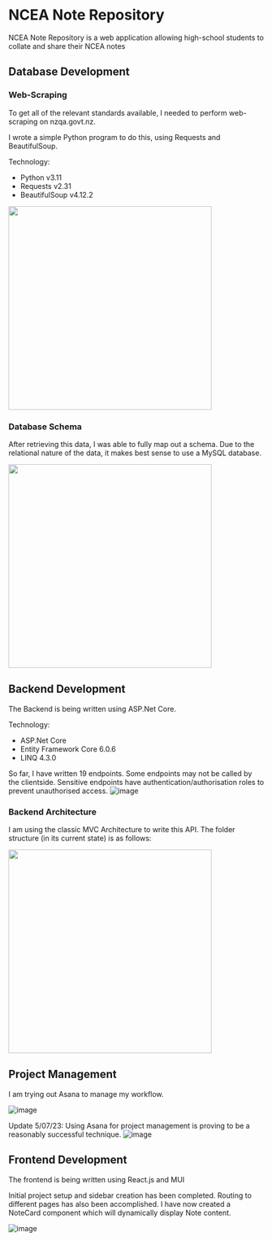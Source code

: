 # NCEA Note Repository
NCEA Note Repository is a web application allowing high-school students to collate and share their NCEA notes

## Database Development
### Web-Scraping
To get all of the relevant standards available, I needed to perform web-scraping on nzqa.govt.nz. 

I wrote a simple Python program to do this, using Requests and BeautifulSoup.

Technology:
- Python v3.11
- Requests v2.31
- BeautifulSoup v4.12.2

<img src="https://github.com/Lucaseng/NCEANoteRepository/assets/26078574/e7b309cc-ed3f-4e18-96b1-244aa0b8ec1b" height="400">

### Database Schema
After retrieving this data, I was able to fully map out a schema. Due to the relational nature of the data, it makes best sense to use a MySQL database.

<img src="https://github.com/Lucaseng/NCEANoteRepository/assets/26078574/b08f015b-210b-46e2-8e66-3d00409157c7" height="400">

## Backend Development

The Backend is being written using ASP.Net Core.

Technology:
- ASP.Net Core 
- Entity Framework Core 6.0.6
- LINQ 4.3.0

So far, I have written 19 endpoints. Some endpoints may not be called by the clientside. Sensitive endpoints have authentication/authorisation roles to prevent unauthorised access.
![image](https://github.com/Lucaseng/NCEANoteRepository/assets/26078574/3cb2de2a-a72a-40f6-b9d0-81bc0e0241e2)

### Backend Architecture
I am using the classic MVC Architecture to write this API. The folder structure (in its current state) is as follows:

<img src="https://github.com/Lucaseng/NCEANoteRepository/assets/26078574/2f11dc4c-1d4c-4c4b-bdec-38ea0bc35f6a" height="400">

## Project Management
I am trying out Asana to manage my workflow.

![image](https://github.com/Lucaseng/NCEANoteRepository/assets/26078574/92d2f8e6-8dfe-4012-ab76-c2f0a1d7bc49)

Update 5/07/23: Using Asana for project management is proving to be a reasonably successful technique. 
![image](https://github.com/Lucaseng/NCEANoteRepository/assets/26078574/07f2c3dd-3538-4dcf-9de0-724b681b7f2f)


## Frontend Development

The frontend is being written using React.js and MUI

Initial project setup and sidebar creation has been completed. Routing to different pages has also been accomplished.
I have now created a NoteCard component which will dynamically display Note content. 

![image](https://github.com/Lucaseng/NCEANoteRepository/assets/26078574/fc93c5ce-cbaf-45c1-988c-5d95317702fd)

